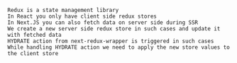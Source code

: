 

    Redux is a state management library
    In React you only have client side redux stores
    In Next.JS you can also fetch data on server side during SSR
    We create a new server side redux store in such cases and update it with fetched data
    HYDRATE action from next-redux-wrapper is triggered in such cases
    While handling HYDRATE action we need to apply the new store values to the client store

